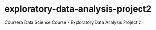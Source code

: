 # exploratory-data-analysis-project2
Coursera Data Science Course - Exploratory Data Analysis Project 2
